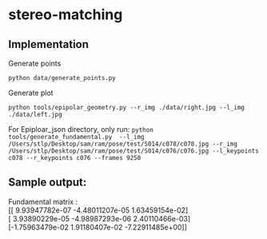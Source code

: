 # stereo-matching

## Implementation

Generate points

`python data/generate_points.py`

Generate plot

`python tools/epipolar_geometry.py --r_img ./data/right.jpg --l_img ./data/left.jpg`



For Epiploar_json directory, only run:
 `python tools/generate_fundamental.py  --l_img /Users/stlp/Desktop/sam/ram/pose/test/S014/c078/c078.jpg --r_img /Users/stlp/Desktop/sam/ram/pose/test/S014/c076/c076.jpg --l_keypoints c078 --r_keypoints c076 --frames 9250`

## Sample output:
Fundamental matrix : \
 [[ 9.93947782e-07 -4.48011207e-05  1.63459154e-02] \
 [ 3.93890229e-05 -4.98987293e-06  2.40110466e-03] \
 [-1.75963479e-02  1.91180407e-02 -7.22911485e+00]]
